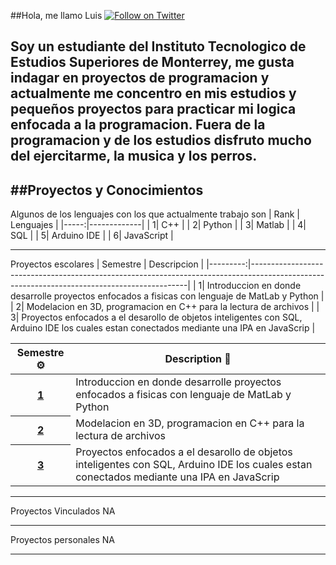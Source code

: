 
##Hola, me llamo Luis
[![Follow on Twitter](https://img.shields.io/badge/Follow-Twitter-1DA1F2.svg)](https://twitter.com/LuisilloAmoroso)

Soy un estudiante del Instituto Tecnologico de Estudios Superiores de Monterrey, me gusta indagar en proyectos de programacion y actualmente me concentro en mis estudios y pequeños proyectos para practicar mi logica enfocada a la programacion.
Fuera de la programacion y de los estudios disfruto mucho del ejercitarme, la musica y los perros.
---
##Proyectos y Conocimientos
---

Algunos de los lenguajes con los que actualmente trabajo son
| Rank | Lenguajes   |
|-----:|-------------|
|     1| C++         |
|     2| Python      |
|     3| Matlab      |
|     4| SQL         | 
|     5| Arduino IDE |
|     6| JavaScript  |

---

Proyectos escolares
| Semestre | Descripcion                                                                                                                                |
|---------:|--------------------------------------------------------------------------------------------------------------------------------------------|
|         1| Introduccion en donde desarrolle proyectos enfocados a fisicas con lenguaje de MatLab y Python                                             |
|         2| Modelacion en 3D, programacion en C++ para la lectura de archivos                                                                          |
|         3| Proyectos enfocados a el desarollo de objetos inteligentes con SQL, Arduino IDE los cuales estan conectados mediante una IPA en JavaScrip  |

<!-- markdownlint-disable sentences-per-line -->
<table width="100%">
	<thead>
		<th span="col">Semestre ⚙️</th>
		<th span="col">Description 📝</th>
	</thead>
	<tbody>
		<tr>
			<th span="row"><a href="https://github.com/typescript-eslint/typescript-eslint"> 1 </a></th>
			<td>Introduccion en donde desarrolle proyectos enfocados a fisicas con lenguaje de MatLab y Python</td>
		</tr>
		<tr>
			<th span="row"><a href="https://github.com/JoshuaKGoldberg/TypeStat"> 2 </th>
			<td>Modelacion en 3D, programacion en C++ para la lectura de archivos</td>
		</tr>
		<tr>
			<th span="row"><a href="https://github.com/JoshuaKGoldberg/JoshuaKGoldberg"> 3 </a></th>
			<td>Proyectos enfocados a el desarollo de objetos inteligentes con SQL, Arduino IDE los cuales estan conectados mediante una IPA en JavaScrip</td>
		</tr>
	</tbody>
</table>
<!-- markdownlint-enable sentences-per-line -->

---

Proyectos Vinculados
NA

---

Proyectos personales
NA

---

